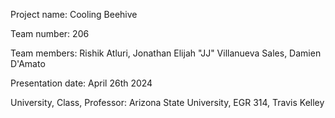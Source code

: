 Project name: Cooling Beehive

Team number: 206

Team members: Rishik Atluri, Jonathan Elijah "JJ" Villanueva Sales, Damien D'Amato

Presentation date: April 26th 2024

University, Class, Professor: Arizona State University, EGR 314, Travis Kelley
